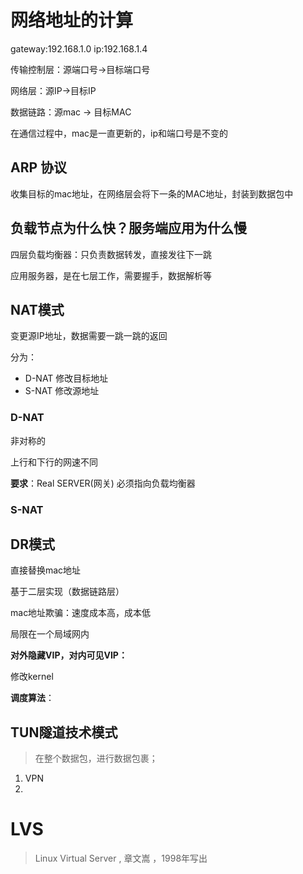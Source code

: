 # 网络地址的计算

gateway:192.168.1.0 ip:192.168.1.4



传输控制层：源端口号->目标端口号

网络层：源IP->目标IP

数据链路：源mac -> 目标MAC



在通信过程中，mac是一直更新的，ip和端口号是不变的



## ARP 协议

收集目标的mac地址，在网络层会将下一条的MAC地址，封装到数据包中



## 负载节点为什么快？服务端应用为什么慢

四层负载均衡器：只负责数据转发，直接发往下一跳

应用服务器，是在七层工作，需要握手，数据解析等

## NAT模式

变更源IP地址，数据需要一跳一跳的返回

分为：

- D-NAT 修改目标地址
- S-NAT 修改源地址

### D-NAT

非对称的

上行和下行的网速不同

**要求**：Real SERVER(网关) 必须指向负载均衡器

### S-NAT





## DR模式

直接替换mac地址



基于二层实现（数据链路层）

mac地址欺骗：速度成本高，成本低



局限在一个局域网内



**对外隐藏VIP，对内可见VIP：**

修改kernel



**调度算法**：



## TUN隧道技术模式

> 在整个数据包，进行数据包裹；

1. VPN
2. 



# LVS

>  Linux Virtual Server   , 章文嵩 ，1998年写出



